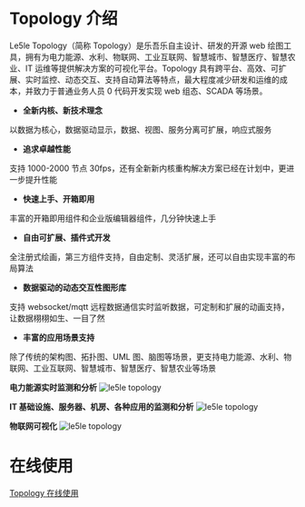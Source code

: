 # Topology 介绍

Le5le Topology（简称 Topology）是乐吾乐自主设计、研发的开源 web 绘图工具，拥有为电力能源、水利、物联网、工业互联网、智慧城市、智慧医疗、智慧农业、IT 运维等提供解决方案的可视化平台。Topology 具有跨平台、高效、可扩展、实时监控、动态交互、支持自动算法等特点，最大程度减少研发和运维的成本，并致力于普通业务人员 0 代码开发实现 web 组态、SCADA 等场景。

- **全新内核、新技术理念**

以数据为核心，数据驱动显示，数据、视图、服务分离可扩展，响应式服务

- **追求卓越性能**

支持 1000-2000 节点 30fps，还有全新新内核重构解决方案已经在计划中，更进一步提升性能

- **快速上手、开箱即用**

丰富的开箱即用组件和企业版编辑器组件，几分钟快速上手

- **自由可扩展、插件式开发**

全注册式绘画，第三方组件支持，自由定制、灵活扩展，还可以自由实现丰富的布局算法

- **数据驱动的动态交互性图形库**

支持 websocket/mqtt 远程数据通信实时监听数据，可定制和扩展的动画支持，让数据栩栩如生、一目了然

- **丰富的应用场景支持**

除了传统的架构图、拓扑图、UML 图、脑图等场景，更支持电力能源、水利、物联网、工业互联网、智慧城市、智慧医疗、智慧农业等场景

**电力能源实时监测和分析**
![le5le topology](/img/application3.png)

**IT 基础设施、服务器、机房、各种应用的监测和分析**
![le5le topology](/img/application1.png)

**物联网可视化**
![le5le topology](/img/application2.gif)

# 在线使用

[Topology 在线使用](http://topology.le5le.com)
